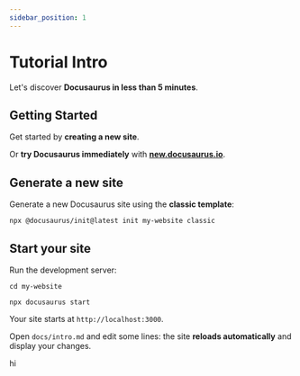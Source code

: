 ```yaml
---
sidebar_position: 1
---
```


# Tutorial Intro

Let's discover **Docusaurus in less than 5 minutes**.

## Getting Started

Get started by **creating a new site**.

Or **try Docusaurus immediately** with **[new.docusaurus.io](https://new.docusaurus.io)**.

## Generate a new site

Generate a new Docusaurus site using the **classic template**:

```shell
npx @docusaurus/init@latest init my-website classic
```

## Start your site

Run the development server:

```shell
cd my-website

npx docusaurus start
```

Your site starts at `http://localhost:3000`.

Open `docs/intro.md` and edit some lines: the site **reloads automatically** and display your changes.


hi


